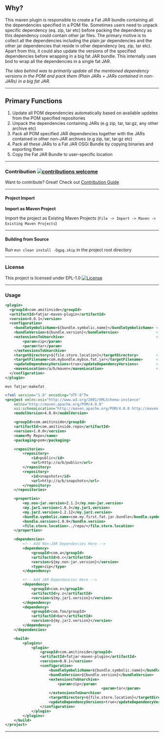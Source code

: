 ## Why?

This maven plugin is responsible to create a Fat JAR bundle containing all the dependencies 
	specified in a POM file. Sometimes users need to unpack specific dependency (eq. zip, tar etc) 
	before packing the dependency as this dependency could contain other jar files. The primary 
	motive is to collect all the dependencies including the plain jar dependencies and the other 
	jar dependencies that reside in other dependency (eq. zip, tar etc). Apart from this, it could 
	also update the versions of the specified dependencies before wrapping in a big fat JAR bundle. 
	This internally uses bnd to wrap all the dependencies in a single fat JAR.
	
<i>The idea behind was to primarily update all the mentioned dependency versions in the POM and pack them (Plain JARs + JARs contained in non-JARs) in a big fat JAR.</i>

---------------------------------------------------------------------

## Primary Functions

1. Update all POM dependencies automatically based on available updates from the POM specified repositories
2. Unpack the dependencies containing JARs (e.g zip, tar, tar.gz, any other archive etc)
3. Pack all POM specified JAR dependencies together with the JARs contained in other non-JAR archives (e.g zip, tar, tar.gz etc)
4. Pack all these JARs to a Fat JAR OSGi Bundle by copying binaries and exporting them
5. Copy the Fat JAR Bundle to user-specific location

------------------------------------------------------------------------

### Contribution [![contributions welcome](https://img.shields.io/badge/contributions-welcome-brightgreen.svg?style=flat)](https://github.com/amitjoy/fatjar-maven-plugin/issues)

Want to contribute? Great! Check out [Contribution Guide](https://github.com/amitjoy/fatjar-maven-plugin/blob/master/CONTRIBUTING.md)

----------------------------------------------------------------------

#### Project Import

**Import as Maven Project**

Import the project as Existing Maven Projects (`File -> Import -> Maven -> Existing Maven Projects`)

----------------------------------------------------------------------

#### Building from Source

Run `mvn clean install -Dgpg.skip` in the project root directory

----------------------------------------------------------------------

### License

This project is licensed under EPL-1.0 [![License](http://img.shields.io/badge/license-EPL-blue.svg)](http://www.eclipse.org/legal/epl-v10.html)

------------------------------------------------------------------

### Usage

```xml
<plugin>
  <groupId>com.amitinside</groupId>
  <artifactId>fatjar-maven-plugin</artifactId>
  <version>0.0.1</version>
  <configuration>
    <bundleSymbolicName>${bundle.symbolic.name}</bundleSymbolicName> <!-- mandatory -->
    <bundleVersion>${bundle.version}</bundleVersion>                 <!-- mandatory -->
    <extensionsToUnarchive>                                          <!-- mandatory -->
        <param>zip</param>
        <param>tar</param>
    </extensionsToUnarchive>
    <targetDirectory>${file.store.location}</targetDirectory>        <!-- mandatory -->
    <targetFilename>com.mybundle.mybsn.fat.jar</targetFilename>      <!-- optional default - bsn-version.jar -->
    <updateDependencyVersions>true</updateDependencyVersions>        <!-- optional default - true -->
    <mavenLocation>/a/b/maven</mavenLocation>                        <!-- optional default environment variable -->
  </configuration>
</plugin>
```

```
mvn fatjar:makefat
```

```xml
<?xml version="1.0" encoding="UTF-8"?>
<project xmlns:xsi="http://www.w3.org/2001/XMLSchema-instance"
	xmlns="http://maven.apache.org/POM/4.0.0"
	xsi:schemaLocation="http://maven.apache.org/POM/4.0.0 http://maven.apache.org/maven-v4_0_0.xsd">
	<modelVersion>4.0.0</modelVersion>

	<groupId>com.amitinside</groupId>
	<artifactId>com.amitinside.repo</artifactId>
	<version>1.0.0</version>
	<name>My Repo</name>
	<packaging>pom</packaging>

	<repositories>
		<repository>
			<id>public</id>
			<url>http://a/b/public</url>
		</repository>
		<repository>
			<id>snapshots</id>
			<url>http://a/b/snapshots</url>
		</repository>
	</repositories>

	<properties>
		<my.non-jar.version>2.1.2</my.non-jar.version>
		<my.jar1.version>1.0.3</my.jar1.version>
		<my.jar2.version>1.2.12</my.jar2.version>
		<bundle.symbolic.name>com.my.first.fat.jar.bundle</bundle.symbolic.name>
		<bundle.version>1.0.0</bundle.version>
		<file.store.location>../repo/</file.store.location>
	</properties>

	<dependencies>
		<!-- Add Non-JAR Dependencies Here -->
		<dependency>
			<groupId>com.a</groupId>
			<artifactId>b.c</artifactId>
			<version>${my.non-jar.version}</version>
			<type>zip</type>
		</dependency>

		<!-- Add JAR Dependencies Here -->
		<dependency>
			<groupId>com.x</groupId>
			<artifactId>y.z</artifactId>
			<version>${my.jar1.version}</version>
		</dependency>
		<dependency>
			<groupId>com.foo/groupId>
			<artifactId>bar</artifactId>
			<version>${my.jar2.version}</version>
		</dependency>
	</dependencies>

	<build>
		<plugins>
			<plugin>
				<groupId>com.amitinside</groupId>
				<artifactId>fatjar-maven-plugin</artifactId>
				<version>0.0.1</version>
				<configuration>
					<bundleSymbolicName>${bundle.symbolic.name}</bundleSymbolicName>
					<bundleVersion>${bundle.version}</bundleVersion>
					<extensionsToUnarchive>
						<param>zip</param>
	                                        <param>tar</param>
					</extensionsToUnarchive>
					<targetDirectory>${file.store.location}</targetDirectory>
					<updateDependencyVersions>true</updateDependencyVersions>
				</configuration>
			</plugin>
		</plugins>
	</build>
</project>
```
-----------------------------------------------------------------
